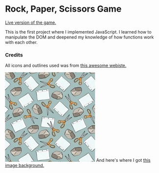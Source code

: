 # Rock, Paper, Scissors Game

<a href="https://aaronsww.github.io/rpsGame/">Live version of the game.</a>

This is the first project where I implemented JavaScript. I learned how to manipulate the DOM and deepened my knowledge of how functions work with each other.

### Credits

All icons and outlines used was from <a href="https://www.flaticon.com/">this awesome webiste.</a>

<img src="images/wally.jpg" alt="">
And here's where I got <a href="https://www.spoonflower.com/">this image background.</a>
